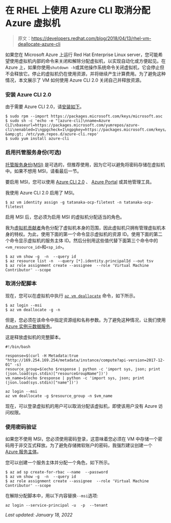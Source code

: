 # 在 RHEL 上使用 Azure CLI 取消分配 Azure 虚拟机

> 原文：<https://developers.redhat.com/blog/2018/04/13/rhel-vm-deallocate-azure-cli>

如果您在 Microsoft Azure 上运行 Red Hat Enterprise Linux server，您可能希望使用虚拟机内部的命令来关闭和解除分配虚拟机，以实现自动化或方便起见。在 Azure 上，如果你使用`shutdown -h`或其他操作系统命令关闭虚拟机，它会停止但不会释放它。停止的虚拟机仍在使用资源，并将继续产生计算费用。为了避免这种情况，本文展示了 VM 如何使用 Azure CLI 2.0 关闭自己并释放资源。

### 安装 Azure CLI 2.0

由于需要 Azure CLI 2.0，请[安装如下](https://docs.microsoft.com/en-us/cli/azure/install-azure-cli-yum?view=azure-cli-latest)。

```
$ sudo rpm --import https://packages.microsoft.com/keys/microsoft.asc
$ sudo sh -c 'echo -e "[azure-cli]\nname=Azure CLI\nbaseurl=https://packages.microsoft.com/yumrepos/azure-cli\nenabled=1\ngpgcheck=1\ngpgkey=https://packages.microsoft.com/keys/microsoft.asc" &amp;gt; /etc/yum.repos.d/azure-cli.repo'
$ sudo yum install azure-cli
```

### 启用托管服务身份(可选)

[托管服务身份(MSI)](https://docs.microsoft.com/en-us/azure/active-directory/managed-service-identity/overview) 是可选的，但推荐使用，因为它可以避免将密码存储在虚拟机中。如果不想用 MSI，请看最后一节。

要启用 MSI，您可以使用 [Azure CLI 2.0](https://docs.microsoft.com/en-us/azure/active-directory/managed-service-identity/qs-configure-cli-windows-vm#enable-msi-on-an-existing-azure-vm) 、 [Azure Portal](https://docs.microsoft.com/en-us/azure/active-directory/managed-service-identity/qs-configure-portal-windows-vm) 或其他管理工具。

我使用 Azure CLI 2.0 启用了 MSI。

```
$ az vm identity assign -g tatanaka-ocp-filetest -n tatanaka-ocp-filetest
```

启用 MSI 后，您必须为启用 MSI 的虚拟机分配适当的角色。

我为[虚拟机贡献者](https://docs.microsoft.com/en-us/azure/active-directory/role-based-access-built-in-roles#virtual-machine-contributor)角色分配了虚拟机本身的范围，因此虚拟机只拥有管理虚拟机本身的特权。为此，使用下面的第一个命令显示虚拟机的资源 ID。使用下面的第二个命令显示虚拟机的服务主体 ID。然后分别用这些值代替下面第三个命令中的`<vm_resource_id>`和`<sp_id>`。

```
$ az vm show -g  -n  --query id
$ az resource list -n  --query [*].identity.principalId --out tsv
$ az role assignment create --assignee  --role 'Virtual Machine Contributor' --scope
```

### 取消分配脚本

现在，您可以在虚拟机中执行 [`az vm deallocate`](https://docs.microsoft.com/ja-jp/cli/azure/vm?view=azure-cli-latest#az-vm-deallocate) 命令，如下所示。

```
$ az login --msi
$ az vm deallocate -g -n
```

但是，您必须在该命令中指定资源组和名称参数。为了避免这种情况，让我们使用 [Azure 实例元数据服务](https://docs.microsoft.com/en-us/azure/virtual-machines/windows/instance-metadata-service)。

这是释放虚拟机的完整脚本。

```
#!/bin/bash

response=$(curl -H Metadata:true "http://169.254.169.254/metadata/instance/compute?api-version=2017-12-01" -s)
resource_group=$(echo $response | python -c 'import sys, json; print (json.load(sys.stdin)["resourceGroupName"])')
vm_name=$(echo $response | python -c 'import sys, json; print (json.load(sys.stdin)["name"])')

az login --msi
az vm deallocate -g $resource_group -n $vm_name
```

现在，可以登录虚拟机的用户可以取消分配该虚拟机，即使该用户没有 Azure 访问权限。

### 使用密码验证

如果您不使用 MSI，您必须使用密码登录，这意味着您必须在 VM 中存储一个密码用于非交互式释放。为了避免存储微软账户的密码，我强烈建议创建一个 [Azure 服务主体](https://docs.microsoft.com/en-us/cli/azure/create-an-azure-service-principal-azure-cli?view=azure-cli-latest)。

您可以创建一个服务主体并分配一个角色，如下所示。

```
$ az ad sp create-for-rbac --name  --password 
$ az vm show -g  -n  --query id
$ az role assignment create --assignee  --role 'Virtual Machine Contributor' --scope
```

在解除分配脚本中，用以下内容替换`--msi`选项:

```
az login --service-principal -u  -p  --tenant
```

*Last updated: January 18, 2022*